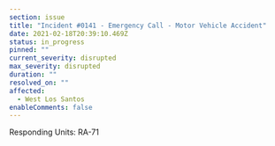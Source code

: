 ```yaml
---
section: issue
title: "Incident #0141 - Emergency Call - Motor Vehicle Accident"
date: 2021-02-18T20:39:10.469Z
status: in_progress
pinned: ""
current_severity: disrupted
max_severity: disrupted
duration: ""
resolved_on: ""
affected:
  - West Los Santos
enableComments: false
---
```

Responding Units: RA-71